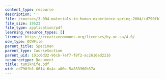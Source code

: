 ```yaml
---
content_type: resource
description: ''
file: /courses/3-094-materials-in-human-experience-spring-2004/cd790fb166146a4ca00e5a883360b37a_tumiknife.pdf
file_size: 19523
file_type: application/pdf
learning_resource_types: []
license: https://creativecommons.org/licenses/by-nc-sa/4.0/
ocw_type: OCWFile
parent_title: Specimen
parent_type: CourseSection
parent_uid: 101c6d32-96cb-7ef7-f8f2-ac2616ed2216
resourcetype: Document
title: tumiknife.pdf
uid: cd790fb1-6614-6a4c-a00e-5a883360b37a
---
```

